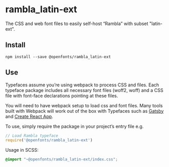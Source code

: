 
# rambla_latin-ext

The CSS and web font files to easily self-host “Rambla” with subset "latin-ext".

## Install

`npm install --save @openfonts/rambla_latin-ext`

## Use

Typefaces assume you’re using webpack to process CSS and files. Each typeface
package includes all necessary font files (woff2, woff) and a CSS file with
font-face declarations pointing at these files.

You will need to have webpack setup to load css and font files. Many tools built
with Webpack will work out of the box with Typefaces such as [Gatsby](https://github.com/gatsbyjs/gatsby)
and [Create React App](https://github.com/facebookincubator/create-react-app).

To use, simply require the package in your project’s entry file e.g.

```javascript
// Load Rambla typeface
require('@openfonts/rambla_latin-ext')
```

Usage in SCSS:
```scss
@import "~@openfonts/rambla_latin-ext/index.css";
```
